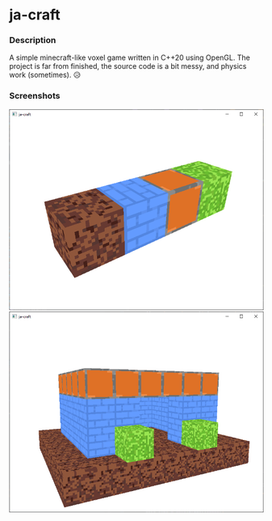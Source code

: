 # ja-craft
### Description
A simple minecraft-like voxel game written in C++20 using OpenGL. The project is far from finished, the source code is a bit messy, and physics work (sometimes). 
😥

### Screenshots
![img0](images/image0.png)
![img1](images/image1.png)
